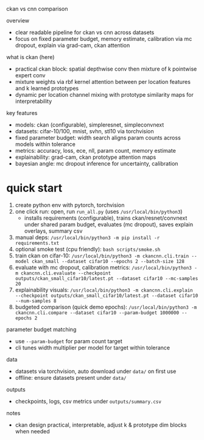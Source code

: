 ckan vs cnn comparison

overview
- clear readable pipeline for ckan vs cnn across datasets
- focus on fixed parameter budget, memory estimate, calibration via mc dropout, explain via grad-cam, ckan attention

what is ckan (here)
- practical ckan block: spatial depthwise conv then mixture of k pointwise expert conv
- mixture weights via rbf kernel attention between per location features and k learned prototypes
- dynamic per location channel mixing with prototype similarity maps for interpretability

key features
- models: ckan (configurable), simpleresnet, simpleconvnext
- datasets: cifar-10/100, mnist, svhn, stl10 via torchvision
- fixed parameter budget: width search aligns param counts across models within tolerance
- metrics: accuracy, loss, ece, nll, param count, memory estimate
- explainability: grad-cam, ckan prototype attention maps
- bayesian angle: mc dropout inference for uncertainty, calibration

# quick start
1) create python env with pytorch, torchvision
2) one click run: open, run `run_all.py` (uses `/usr/local/bin/python3`)
   - installs requirements (configurable), trains ckan/resnet/convnext under shared param budget, evaluates (mc dropout), saves explain overlays, summary csv
3) manual deps: `/usr/local/bin/python3 -m pip install -r requirements.txt`
4) optional smoke test (cpu friendly): `bash scripts/smoke.sh`
5) train ckan on cifar-10:
   `/usr/local/bin/python3 -m ckancnn.cli.train --model ckan_small --dataset cifar10 --epochs 2 --batch-size 128`
6) evaluate with mc dropout, calibration metrics:
   `/usr/local/bin/python3 -m ckancnn.cli.evaluate --checkpoint outputs/ckan_small_cifar10/latest.pt --dataset cifar10 --mc-samples 20`
7) explainability visuals:
   `/usr/local/bin/python3 -m ckancnn.cli.explain --checkpoint outputs/ckan_small_cifar10/latest.pt --dataset cifar10 --num-samples 8`
7) budgeted comparison (quick demo epochs):
   `/usr/local/bin/python3 -m ckancnn.cli.compare --dataset cifar10 --param-budget 1000000 --epochs 2`

parameter budget matching
- use `--param-budget` for param count target
- cli tunes width multiplier per model for target within tolerance

data
- datasets via torchvision, auto download under `data/` on first use
- offline: ensure datasets present under `data/`

outputs
- checkpoints, logs, csv metrics under `outputs/summary.csv`

notes
- ckan design practical, interpretable, adjust k & prototype dim blocks when needed
